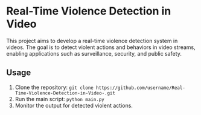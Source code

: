 # Real-Time Violence Detection in Video

This project aims to develop a real-time violence detection system in videos. The goal is to detect violent actions and behaviors in video streams, enabling applications such as surveillance, security, and public safety.


## Usage
1. Clone the repository: `git clone https://github.com/username/Real-Time-Violence-Detection-in-Video-.git`
2. Run the main script: `python main.py`
3. Monitor the output for detected violent actions.




